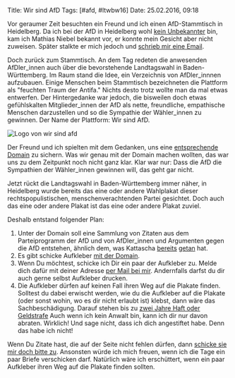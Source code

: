 Title: Wir sind AfD
Tags: [#afd, #ltwbw16]
Date: 25.02.2016, 09:18

Vor geraumer Zeit besuchten ein Freund und ich einen AfD-Stammtisch in Heidelberg. Da ich bei der AfD in Heidelberg wohl [kein Unbekannter](https://bullenscheisse.de/2015/afd-oder-analsex-fuer-dummies/) bin, kam ich Mathias Niebel bekannt vor, er konnte mein Gesicht aber nicht zuweisen. Später stalkte er mich jedoch und [schrieb mir eine Email](https://twitter.com/zeitschlag/status/665080415682764800).

Doch zurück zum Stammtisch. An dem Tag redeten die anwesenden AfDler_innen auch über die bevorstehende Landtagswahl in Baden-Württemberg. Im Raum stand die Idee, ein Verzeichnis von AfDler_innnen aufzubauen. Einige Menschen beim Stammtisch bezeichneten die Plattform als "feuchten Traum der Antifa." Nichts desto trotz wollte man da mal etwas entwerfen. Der Hintergedanke war jedoch, die bisweilen doch etwas gefühlskalten Mitglieder_innen der AfD als nette, freundliche, empathische Menschen darzustellen und so die Sympathie der Wähler_innen zu gewinnen. Der Name der Plattform: Wir sind AfD.

![Logo von wir sind afd](/img/wirsindafd.png)

Der Freund und ich spielten mit dem Gedanken, uns eine [entsprechende Domain](http://wir-sind-afd.de) zu sichern. Was wir genau mit der Domain machen wollten, das war uns zu dem Zeitpunkt noch nicht ganz klar. Klar war nur: Dass die AfD die Sympathien der Wähler_innen gewinnen will, das geht gar nicht.

Jetzt rückt die Landtagswahl in Baden-Württemberg immer näher, in Heidelberg wurde bereits das eine oder andere Wahlplakat dieser rechtspopulistischen, menschenverachtenden Partei gesichtet. Doch auch das eine oder andere Plakat ist das eine oder andere Plakat zuviel.

Deshalb entstand folgender Plan:

1. Unter der Domain soll eine Sammlung von Zitaten aus dem Parteiprogramm der AfD und von AfDler_innen und Argumenten gegen die AfD entstehen, ähnlich dem, was Kattascha [bereits](http://kattascha.de/?p=2002) [getan](http://kattascha.de/?p=1923) hat.
2. Es gibt schicke Aufkleber [mit der Domain](http://wir-sind-afd.de). 
3. Wenn Du möchtest, schicke ich Dir ein paar der Aufkleber zu. Melde dich dafür mit deiner Adresse [per Mail bei mir](https://encrypt.to/0xFD84809B). Andernfalls darfst du dir auch gerne selbst Aufkleber drucken.
4. Die Aufkleber dürfen auf keinen Fall ihren Weg auf die Plakate finden. Solltest du dabei erwischt werden, wie du die Aufkleber auf die Plakate (oder sonst wohin, wo es dir nicht erlaubt ist) klebst, dann wäre das Sachbeschädigung. Darauf stehen bis zu [zwei Jahre Haft oder Geldstrafe](http://dejure.org/gesetze/StGB/303.html) Auch wenn ich kein Anwalt bin, kann ich dir nur davon abraten. Wirklich! Und sage nicht, dass ich dich angestiftet habe. Denn das habe ich nicht!

Wenn Du Zitate hast, die auf der Seite nicht fehlen dürfen, dann [schicke sie mir doch bitte zu](https://encrypt.to/0xFD84809B). Ansonsten würde ich mich freuen, wenn ich die Tage ein paar Briefe verschicken darf. Natürlich wäre ich erschüttert, wenn ein paar Aufkleber ihren Weg auf die Plakate finden sollten.